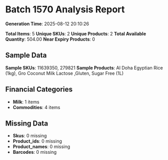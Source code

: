 # Batch 1570 Analysis Report

**Generation Time**: 2025-08-12 20:10:26

**Total Items**: 5
**Unique SKUs**: 2
**Unique Products**: 2
**Total Available Quantity**: 504.00
**Near Expiry Products**: 0

## Sample Data
**Sample SKUs**: 11639350, 279821
**Sample Products**: Al Doha Egyptian Rice (1kg), Gro Coconut Milk Lactose ,Gluten, Sugar Free (1L)

## Financial Categories
- **Milk**: 1 items
- **Commodities**: 4 items

## Missing Data
- **Skus**: 0 missing
- **Product_ids**: 0 missing
- **Product_names**: 0 missing
- **Barcodes**: 0 missing
